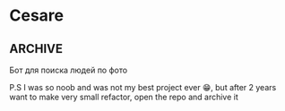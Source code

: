 # Cesare
## ARCHIVE
Бот для поиска людей по фото 

P.S I was so noob and was not my best project ever 😁, but after 2 years want to make very small refactor, open the repo and archive it